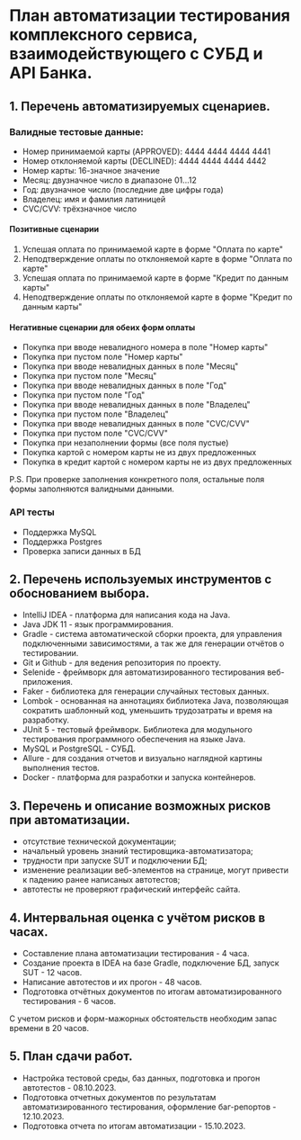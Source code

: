 # План автоматизации тестирования комплексного сервиса, взаимодействующего с СУБД и API Банка.


## 1. Перечень автоматизируемых сценариев.

### Валидные тестовые данные:
- Номер принимаемой карты (APPROVED): 4444 4444 4444 4441
- Номер отклоняемой карты (DECLINED): 4444 4444 4444 4442
- Номер карты: 16-значное значение
- Месяц: двузначное число в диапазоне 01...12
- Год: двузначное число (последние две цифры года)
- Владелец: имя и фамилия латиницей
- CVC/CVV: трёхзначное число

#### Позитивные сценарии
1) Успешая оплата по принимаемой карте в форме "Оплата по карте"
2) Неподтверждение оплаты по отклоняемой карте в форме "Оплата по карте"
3) Успешая оплата по принимаемой карте в форме "Кредит по данным карты"
4) Неподтверждение оплаты по отклоняемой карте в форме "Кредит по данным карты"

#### Негативные сценарии для обеих форм оплаты
- Покупка при вводе невалидного номера в поле "Номер карты"
- Покупка при пустом поле "Номер карты"
- Покупка при вводе невалидных данных в поле "Месяц"
- Покупка при пустом поле "Месяц"
- Покупка при вводе невалидных данных в поле "Год"
- Покупка при пустом поле "Год"
- Покупка при вводе невалидных данных в поле "Владелец"
- Покупка при пустом поле "Владелец"
- Покупка при вводе невалидных данных в поле "CVC/CVV"
- Покупка при пустом поле "CVC/CVV"
- Покупка при незаполнении формы (все поля пустые)
- Покупка картой с номером карты не из двух предложенных
- Покупка в кредит картой с номером карты не из двух предложенных

P.S. При проверке заполнения конкретного поля, остальные поля формы заполняются валидными данными.


### API тесты
- Поддержка MySQL
- Поддержка Postgres 
- Проверка записи данных в БД

## 2. Перечень используемых инструментов с обоснованием выбора.
- IntelliJ IDEA - платформа для написания кода на Java.
- Java JDK 11 - язык программирования.
- Gradle - система автоматической сборки проекта, для управления подключенными зависимостями, а так же для генерации отчётов о тестировании.
- Git и Github - для ведения репозитория по проекту.
- Selenide - фреймворк для автоматизированного тестирования веб-приложения.
- Faker - библиотека для генерации случайных тестовых данных.
- Lombok - основанная на аннотациях библиотека Java, позволяющая сократить шаблонный код, уменьшить трудозатраты и время на разработку.
- JUnit 5 - тестовый фреймворк. Библиотека для модульного тестирования программного обеспечения на языке Java.
- MySQL и PostgreSQL - СУБД.
- Allure - для создания отчетов и визуально наглядной картины выполнения тестов.
- Docker - платформа для разработки и запуска контейнеров.

## 3. Перечень и описание возможных рисков при автоматизации.
- отсутствие технической документации;
- начальный уровень знаний тестировщика-автоматизатора;
- трудности при запуске SUT и подключении БД;
- изменение реализации веб-элементов на странице, могут привести к падению ранее написаных автотестов;
- автотесты не проверяют графический интерфейс сайта.

## 4. Интервальная оценка с учётом рисков в часах.
- Составление плана автоматизации тестирования - 4 часа.
- Создание проекта в IDEA на базе Gradle, подключение БД, запуск SUT - 12 часов.
- Написание автотестов и их прогон - 48 часов.
- Подготовка отчётных документов по итогам автоматизированного тестирования - 6 часов. 

С учетом рисков и форм-мажорных обстоятельств необходим запас времени в 20 часов.

## 5. План сдачи работ.
- Настройка тестовой среды, баз данных, подготовка и прогон автотестов - 08.10.2023.
- Подготовка отчетных документов по результатам автоматизированного тестирования, оформление баг-репортов - 12.10.2023.
- Подготовка отчета по итогам автоматизации - 15.10.2023.